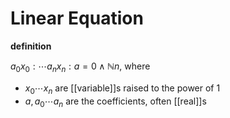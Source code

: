 # Linear Equation

**definition**

$a_0x_0 : \cdots a_nx_n : a = 0 \land \mathbb N n$, where

- $x_0 \cdots x_n$ are [[variable]]s raised to the power of $1$
- $a, a_0 \cdots a_n$ are the coefficients, often [[real]]s
